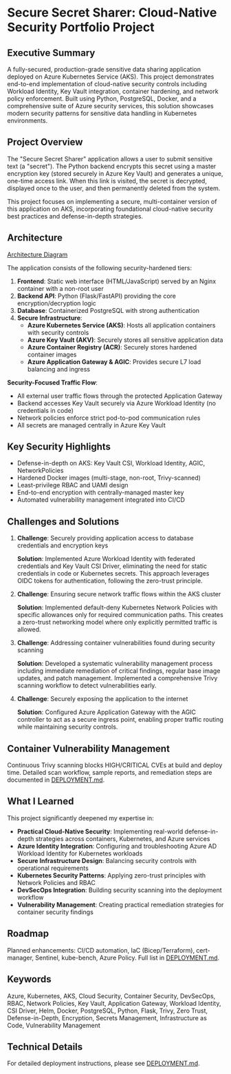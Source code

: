 # Secure Secret Sharer: Cloud-Native Security Portfolio Project

## Executive Summary

A fully-secured, production-grade sensitive data sharing application deployed on Azure Kubernetes Service (AKS). This project demonstrates end-to-end implementation of cloud-native security controls including Workload Identity, Key Vault integration, container hardening, and network policy enforcement. Built using Python, PostgreSQL, Docker, and a comprehensive suite of Azure security services, this solution showcases modern security patterns for sensitive data handling in Kubernetes environments.

## Project Overview

The "Secure Secret Sharer" application allows a user to submit sensitive text (a "secret"). The Python backend encrypts this secret using a master encryption key (stored securely in Azure Key Vault) and generates a unique, one-time access link. When this link is visited, the secret is decrypted, displayed once to the user, and then permanently deleted from the system.

This project focuses on implementing a secure, multi-container version of this application on AKS, incorporating foundational cloud-native security best practices and defense-in-depth strategies.

## Architecture

[Architecture Diagram](docs/architecture-diagram.png)

The application consists of the following security-hardened tiers:

1. **Frontend**: Static web interface (HTML/JavaScript) served by an Nginx container with a non-root user
2. **Backend API**: Python (Flask/FastAPI) providing the core encryption/decryption logic
3. **Database**: Containerized PostgreSQL with strong authentication
4. **Secure Infrastructure**:
   - **Azure Kubernetes Service (AKS)**: Hosts all application containers with security controls
   - **Azure Key Vault (AKV)**: Securely stores all sensitive application data
   - **Azure Container Registry (ACR)**: Securely stores hardened container images
   - **Azure Application Gateway & AGIC**: Provides secure L7 load balancing and ingress

**Security-Focused Traffic Flow**:
* All external user traffic flows through the protected Application Gateway
* Backend accesses Key Vault securely via Azure Workload Identity (no credentials in code)
* Network policies enforce strict pod-to-pod communication rules
* All secrets are managed centrally in Azure Key Vault

## Key Security Highlights

- Defense-in-depth on AKS: Key Vault CSI, Workload Identity, AGIC, NetworkPolicies
- Hardened Docker images (multi-stage, non-root, Trivy-scanned)
- Least-privilege RBAC and UAMI design
- End-to-end encryption with centrally-managed master key
- Automated vulnerability management integrated into CI/CD

## Challenges and Solutions

1. **Challenge**: Securely providing application access to database credentials and encryption keys
   
   **Solution**: Implemented Azure Workload Identity with federated credentials and Key Vault CSI Driver, eliminating the need for static credentials in code or Kubernetes secrets. This approach leverages OIDC tokens for authentication, following the zero-trust principle.

2. **Challenge**: Ensuring secure network traffic flows within the AKS cluster
   
   **Solution**: Implemented default-deny Kubernetes Network Policies with specific allowances only for required communication paths. This creates a zero-trust networking model where only explicitly permitted traffic is allowed.
   
3. **Challenge**: Addressing container vulnerabilities found during security scanning
   
   **Solution**: Developed a systematic vulnerability management process including immediate remediation of critical findings, regular base image updates, and patch management. Implemented a comprehensive Trivy scanning workflow to detect vulnerabilities early.

4. **Challenge**: Securely exposing the application to the internet
   
   **Solution**: Configured Azure Application Gateway with the AGIC controller to act as a secure ingress point, enabling proper traffic routing while maintaining security controls.

## Container Vulnerability Management

Continuous Trivy scanning blocks HIGH/CRITICAL CVEs at build and deploy time. Detailed scan workflow, sample reports, and remediation steps are documented in [DEPLOYMENT.md](DEPLOYMENT.md#container-security-scanning-with-trivy).

## What I Learned

This project significantly deepened my expertise in:

- **Practical Cloud-Native Security**: Implementing real-world defense-in-depth strategies across containers, Kubernetes, and Azure services
- **Azure Identity Integration**: Configuring and troubleshooting Azure AD Workload Identity for Kubernetes workloads
- **Secure Infrastructure Design**: Balancing security controls with operational requirements
- **Kubernetes Security Patterns**: Applying zero-trust principles with Network Policies and RBAC
- **DevSecOps Integration**: Building security scanning into the deployment workflow
- **Vulnerability Management**: Creating practical remediation strategies for container security findings

## Roadmap

Planned enhancements: CI/CD automation, IaC (Bicep/Terraform), cert-manager, Sentinel, kube-bench, Azure Policy. Full list in [DEPLOYMENT.md](DEPLOYMENT.md#8-future-enhancements).

## Keywords

Azure, Kubernetes, AKS, Cloud Security, Container Security, DevSecOps, RBAC, Network Policies, Key Vault, 
Application Gateway, Workload Identity, CSI Driver, Helm, Docker, PostgreSQL, Python, Flask, Trivy, Zero Trust,
Defense-in-Depth, Encryption, Secrets Management, Infrastructure as Code, Vulnerability Management

## Technical Details

For detailed deployment instructions, please see [DEPLOYMENT.md](DEPLOYMENT.md).

